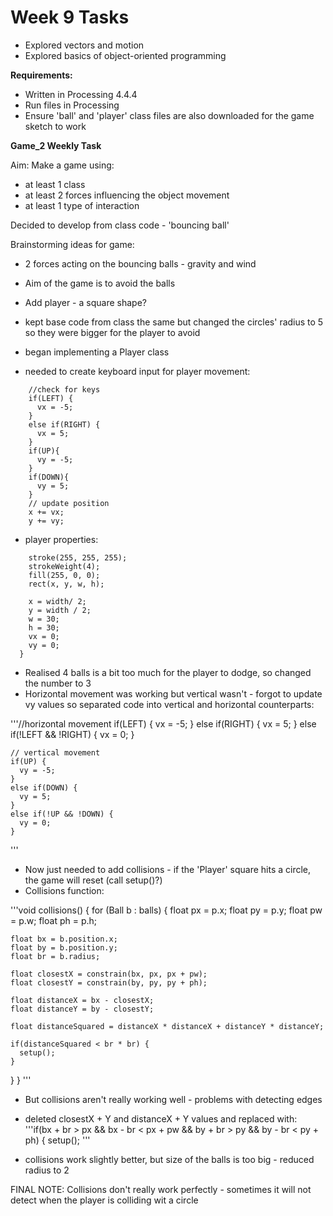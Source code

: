 # Week 9 Tasks
- Explored vectors and motion 
- Explored basics of object-oriented programming


**Requirements:**

- Written in Processing 4.4.4
- Run files in Processing
- Ensure 'ball' and 'player' class files are also downloaded for 
the game sketch to work

**Game_2 Weekly Task**

Aim: Make a game using:
- at least 1 class
- at least 2 forces influencing the object movement
- at least 1 type of interaction


Decided to develop from class code - 'bouncing ball'


Brainstorming ideas for game:
- 2 forces acting on the bouncing balls - gravity and wind
- Aim of the game is to avoid the balls
- Add player - a square shape?

- kept base code from class the same but changed the circles' radius to 5 so they were bigger for the player to avoid
- began implementing a Player class
- needed to create keyboard input for player movement:
```  void update() {
    //check for keys
    if(LEFT) {
      vx = -5;
    }
    else if(RIGHT) {
      vx = 5;
    }
    if(UP){
      vy = -5;
    }
    if(DOWN){
      vy = 5;
    }
    // update position
    x += vx;
    y += vy;
```
- player properties:
```void display() {
    stroke(255, 255, 255);
    strokeWeight(4);
    fill(255, 0, 0);
    rect(x, y, w, h);
```
```Player() {
    x = width/ 2;
    y = width / 2;
    w = 30;
    h = 30;
    vx = 0;
    vy = 0;
  }
```

- Realised 4 balls is a bit too much for the player to dodge, so changed the number to 3 
- Horizontal movement was working but vertical wasn't - forgot to update vy values so separated code into vertical and horizontal counterparts:

'''//horizontal movement
    if(LEFT) {
      vx = -5;
    }
    else if(RIGHT) {
      vx = 5;
    }
    else if(!LEFT && !RIGHT) {
      vx = 0;
    }
    
    // vertical movement
    if(UP) {
      vy = -5;
    }
    else if(DOWN) {
      vy = 5;
    }
    else if(!UP && !DOWN) {
      vy = 0;
    }
'''

- Now just needed to add collisions - if the 'Player' square hits a circle, the game will reset (call setup()?)
- Collisions function: 

'''void collisions() {
  for (Ball b : balls) {
    float px = p.x;
    float py = p.y;
    float pw = p.w;
    float ph = p.h;
    
    float bx = b.position.x;
    float by = b.position.y;
    float br = b.radius;
    
    float closestX = constrain(bx, px, px + pw);
    float closestY = constrain(by, py, py + ph);
    
    float distanceX = bx - closestX;
    float distanceY = by - closestY;
    
    float distanceSquared = distanceX * distanceX + distanceY * distanceY;
    
    if(distanceSquared < br * br) {
      setup();
    }
  }
}
'''

- But collisions aren't really working well - problems with detecting edges 
- deleted closestX + Y and distanceX + Y values and replaced with:
'''if(bx + br > px && bx - br < px + pw &&
       by + br > py && by - br < py + ph) {
      setup();
      '''

- collisions work slightly better, but size of the balls is too big - reduced radius to 2 


FINAL NOTE: Collisions don't really work perfectly - sometimes it will not detect when the player is colliding wit a circle